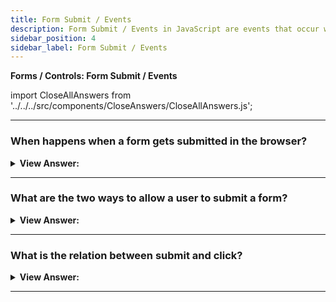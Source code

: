 ```yaml
---
title: Form Submit / Events
description: Form Submit / Events in JavaScript are events that occur when a user interacts with a form. They are triggered by the user's form. - JavaScript Interview Questions & Answers
sidebar_position: 4
sidebar_label: Form Submit / Events
---
```


**Forms / Controls: Form Submit / Events**

import CloseAllAnswers from '../../../src/components/CloseAnswers/CloseAllAnswers.js';

<CloseAllAnswers />

---

### When happens when a form gets submitted in the browser?

<details>
  <summary><strong>View Answer:</strong></summary>
  <div>
  <div><strong>Interview Response:</strong> When a form is submitted, the submit event is triggered. It often gets used to verify the form before sending it to the server or cancel the submission and process it in JavaScript. The function form.submit() enables us to transmit forms from JavaScript, and we may use it to construct and send forms to the server dynamically.
    </div>
  </div>
</details>

---

### What are the two ways to allow a user to submit a form?

<details>
  <summary><strong>View Answer:</strong></summary>
  <div>
  <div><strong>Interview Response:</strong> There are two primary methods for submitting a form. The first step is to select either &#8249;input type="submit"&#8250; or &#8249;input type="image"&#8250;. The second method is to enter data into an input field by pressing Enter. Both activities result in the form's submit-event. The handler can inspect the data, display them, and call events if any issues get found. If you use `preventDefault()`, the form does not transmit to the server.
    </div><br />
  <div><strong className="codeExample">Code Example:</strong><br /><br />

  <div></div>

```html
<form onsubmit="alert('submit!');return false">
  First: Enter in the input field <input type="text" value="text" /><br />
  Second: Click "submit": <input type="submit" value="Submit" />
</form>
```

  </div>
  </div>
</details>

---

### What is the relation between submit and click?

<details>
  <summary><strong>View Answer:</strong></summary>
  <div>
  <div><strong>Interview Response:</strong> When a form gets sent using Enter on an input field, a click event triggers on the &#8249;input type="submit"&#8250;. That is rather funny because there was no click at all.
    </div><br />
  <div><strong className="codeExample">Code Example:</strong><br /><br />

  <div></div>

```html
<form onsubmit="return false">
  <input type="text" size="30" value="Focus here and press enter" />
  <input type="submit" value="Submit" onclick="alert('click')" />
</form>
```

  </div>
  </div>
</details>

---

